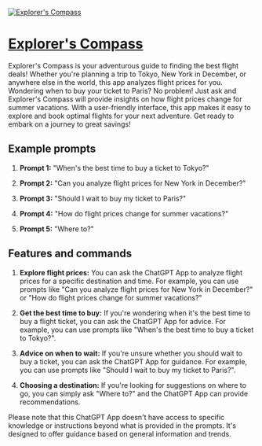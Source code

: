 [![Explorer's Compass](https://files.oaiusercontent.com/file-kY9j9za8G7t1LQjyoxEn0CVB?se=2123-10-18T23%3A34%3A25Z&sp=r&sv=2021-08-06&sr=b&rscc=max-age%3D31536000%2C%20immutable&rscd=attachment%3B%20filename%3Dfaa85a3e-03bc-4b91-b2b2-15d1261faf96.png&sig=RO82s7UOeqFk/MdqEaWsI5SdKUzXI0%2B6qs5%2BNC%2B9UCA%3D)](https://chat.openai.com/g/g-7dRhUcET9-explorer-s-compass)

# [Explorer's Compass](https://chat.openai.com/g/g-7dRhUcET9-explorer-s-compass)

Explorer's Compass is your adventurous guide to finding the best flight deals! Whether you're planning a trip to Tokyo, New York in December, or anywhere else in the world, this app analyzes flight prices for you. Wondering when to buy your ticket to Paris? No problem! Just ask and Explorer's Compass will provide insights on how flight prices change for summer vacations. With a user-friendly interface, this app makes it easy to explore and book optimal flights for your next adventure. Get ready to embark on a journey to great savings!

## Example prompts

1. **Prompt 1:** "When's the best time to buy a ticket to Tokyo?"

2. **Prompt 2:** "Can you analyze flight prices for New York in December?"

3. **Prompt 3:** "Should I wait to buy my ticket to Paris?"

4. **Prompt 4:** "How do flight prices change for summer vacations?"

5. **Prompt 5:** "Where to?"

## Features and commands

1. **Explore flight prices:** You can ask the ChatGPT App to analyze flight prices for a specific destination and time. For example, you can use prompts like "Can you analyze flight prices for New York in December?" or "How do flight prices change for summer vacations?"

2. **Get the best time to buy:** If you're wondering when it's the best time to buy a flight ticket, you can ask the ChatGPT App for advice. For example, you can use prompts like "When's the best time to buy a ticket to Tokyo?".

3. **Advice on when to wait:** If you're unsure whether you should wait to buy a ticket, you can ask the ChatGPT App for guidance. For example, you can use prompts like "Should I wait to buy my ticket to Paris?".

4. **Choosing a destination:** If you're looking for suggestions on where to go, you can simply ask "Where to?" and the ChatGPT App can provide recommendations.

Please note that this ChatGPT App doesn't have access to specific knowledge or instructions beyond what is provided in the prompts. It's designed to offer guidance based on general information and trends.
